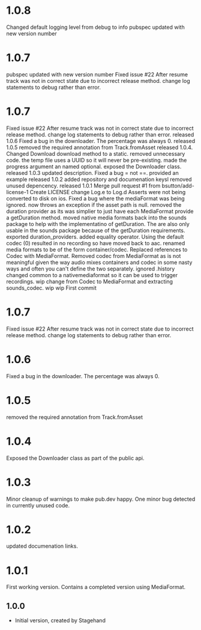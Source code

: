 # 1.0.8
Changed default logging level from debug to info
pubspec updated with new version number

# 1.0.7
pubspec updated with new version number
Fixed issue #22 After resume track was not in correct state due to incorrect release method.
change log statements to debug rather than error.

# 1.0.7
Fixed issue #22 After resume track was not in correct state due to incorrect release method.
change log statements to debug rather than error.
released 1.0.6
Fixed a bug in the downloader. The percentage was always 0.
released 1.0.5
removed the required annotation from Track.fromAsset
released 1.0.4.
Changed Download download method to a static.
removed unnecessary code. the temp file uses a UUID so it will never be pre-existing.
made the progress argument an named optional.
exposed the Downloader class.
released 1.0.3
updated description.
Fixed a bug = not ==.
provided an example
released 1.0.2
added repository and documenation keysl
removed unused depencency.
released 1.0.1
Merge pull request #1 from bsutton/add-license-1
Create LICENSE
change Log.e to Log.d
Asserts were not being converted to disk on ios.
Fixed a bug where the mediaFormat was being ignored.
now throws an exception if the asset path is null.
removed the duration provider as its was simplier to just have each MediaFormat provide a getDuration method.
moved native media formats back into the sounds package to help with the implementatino of getDuration. The are also only usable in the sounds package because of the getDuration requirements.
exported duration_providers.
added equality operator.
Using the default codec (0) resulted in no recording so have moved back to aac.
renamed media formats to be of the form container/codec.
Replaced references to Codec with MediaFormat. Removed codec from MediaFormat as is not meaningful given the way audio mixes containers and codec in some nasty ways and often you can't define the two separately.
ignored .history
changed common to a nativemediaformat so it can be used to trigger recordings.
wip change from Codec to MediaFormat and extracting sounds_codec.
wip
wip
First commit

# 1.0.7
Fixed issue #22 After resume track was not in correct state due to incorrect release method.
change log statements to debug rather than error.
# 1.0.6
Fixed a bug in the downloader. The percentage was always 0.

# 1.0.5
removed the required annotation from Track.fromAsset

# 1.0.4
Exposed the Downloader class as part of the public api.
# 1.0.3
Minor cleanup of warnings to make pub.dev happy.
One minor bug detected in currently unused code.
# 1.0.2
updated documenation links.
# 1.0.1

First working version.
Contains a completed version using MediaFormat.
## 1.0.0

- Initial version, created by Stagehand
